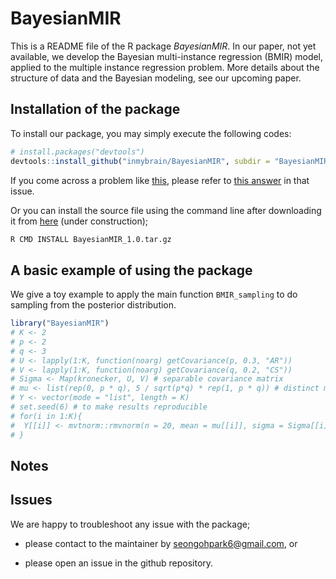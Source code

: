 
<!-- README.md is generated from README.Rmd. Please edit that file -->
<!-- To add a badge  -->
<!-- [![Travis-CI Build Status](https://travis-ci.org/geanders/countyweather.svg?branch=master)](https://travis-ci.org/geanders/countyweather) -->
<!-- [![CRAN_Status_Badge](http://www.r-pkg.org/badges/version/countyweather)](https://cran.r-project.org/package=countyweather) -->
BayesianMIR
===========

This is a README file of the R package *BayesianMIR*. In our paper, not yet available, we develop the Bayesian multi-instance regression (BMIR) model, applied to the multiple instance regression problem. More details about the structure of data and the Bayesian modeling, see our upcoming paper.

<!-- We assume the primary instance assumption used in @RayPage2005, that is, there is one primary instance explaining the bag-level response variable. -->
Installation of the package
---------------------------

To install our package, you may simply execute the following codes:

``` r
# install.packages("devtools")
devtools::install_github("inmybrain/BayesianMIR", subdir = "BayesianMIR") # don't forget to specify subdir!
```

If you come across a problem like [this](https://github.com/r-lib/remotes/issues/130), please refer to [this answer](https://github.com/r-lib/remotes/issues/130#issuecomment-423830669) in that issue.

Or you can install the source file using the command line after downloading it from [here](XXX) (under construction);

``` bash
R CMD INSTALL BayesianMIR_1.0.tar.gz
```

A basic example of using the package
------------------------------------

We give a toy example to apply the main function `BMIR_sampling` to do sampling from the posterior distribution.

<!-- First, generate $40$ samples from the Gaussian mixture model with two components. One of the component has zero mean vector, while the other a vector parallel to $(1, \cdots, 1)^{\rm T}$ with modulus $5$. We assume the heterogeneous covariance structure between them. -->
``` r
library("BayesianMIR")
# K <- 2
# p <- 2
# q <- 3
# U <- lapply(1:K, function(noarg) getCovariance(p, 0.3, "AR"))
# V <- lapply(1:K, function(noarg) getCovariance(q, 0.2, "CS"))
# Sigma <- Map(kronecker, U, V) # separable covariance matrix
# mu <- list(rep(0, p * q), 5 / sqrt(p*q) * rep(1, p * q)) # distinct mean vectors
# Y <- vector(mode = "list", length = K)
# set.seed(6) # to make results reproducible
# for(i in 1:K){
#  Y[[i]] <- mvtnorm::rmvnorm(n = 20, mean = mu[[i]], sigma = Sigma[[i]])
# }
```

Notes
-----

<!-- - For available covariance structures, see the help page; -->
<!-- ```{r, eval = FALSE} -->
<!-- ?Mclust_SEP_cpp -->
<!-- ``` -->
<!-- - As for initial assignment of cluster membership, each sample is assigned randomly to clusters. -->
Issues
------

We are happy to troubleshoot any issue with the package;

-   please contact to the maintainer by <seongohpark6@gmail.com>, or

-   please open an issue in the github repository.

<!-- ## Error and warning messages you may get -->
<!-- ## References  -->
